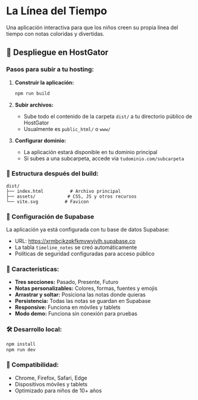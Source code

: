 # La Línea del Tiempo

Una aplicación interactiva para que los niños creen su propia línea del tiempo con notas coloridas y divertidas.

## 🚀 Despliegue en HostGator

### Pasos para subir a tu hosting:

1. **Construir la aplicación:**
   ```bash
   npm run build
   ```

2. **Subir archivos:**
   - Sube todo el contenido de la carpeta `dist/` a tu directorio público de HostGator
   - Usualmente es `public_html/` o `www/`

3. **Configurar dominio:**
   - La aplicación estará disponible en tu dominio principal
   - Si subes a una subcarpeta, accede via `tudominio.com/subcarpeta`

### 📁 Estructura después del build:
```
dist/
├── index.html          # Archivo principal
├── assets/            # CSS, JS y otros recursos
└── vite.svg          # Favicon
```

### 🔧 Configuración de Supabase

La aplicación ya está configurada con tu base de datos Supabase:
- URL: https://xrmbcjkzqkfkmvwyjvlh.supabase.co
- La tabla `timeline_notes` se creó automáticamente
- Políticas de seguridad configuradas para acceso público

### 🎯 Características:

- **Tres secciones:** Pasado, Presente, Futuro
- **Notas personalizables:** Colores, formas, fuentes y emojis
- **Arrastrar y soltar:** Posiciona las notas donde quieras
- **Persistencia:** Todas las notas se guardan en Supabase
- **Responsive:** Funciona en móviles y tablets
- **Modo demo:** Funciona sin conexión para pruebas

### 🛠️ Desarrollo local:

```bash
npm install
npm run dev
```

### 📱 Compatibilidad:
- Chrome, Firefox, Safari, Edge
- Dispositivos móviles y tablets
- Optimizado para niños de 10+ años
